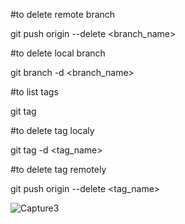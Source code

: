 #to delete remote branch

git push origin --delete <branch_name>

#to delete local branch

git branch -d <branch_name>

#to list tags

git tag

#to delete tag localy

git tag -d <tag_name>

#to delete tag remotely 

git push origin --delete <tag_name>


![Capture3](https://github.com/user-attachments/assets/daa7cc65-4c4e-43e8-941c-3e8740239f02)
